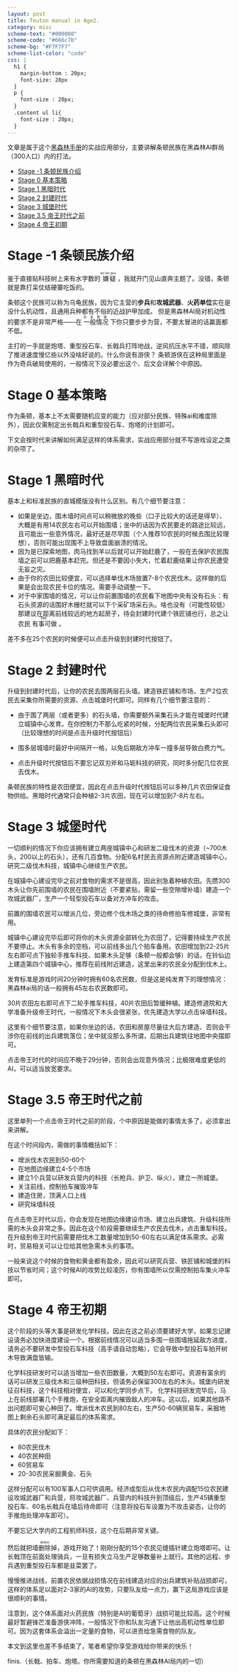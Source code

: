 ```yaml
---
layout: post
title: Teuton manual in Age2.
category: misc
scheme-text: "#000000"
scheme-code: "#666c7b"
scheme-bg: "#F7F7F7"
scheme-list-color: "code"
css: |
  h1 {
    margin-bottom : 20px;
    font-size: 28px
  }
  p {
    font-size : 20px;
  }
  .content ul li{
    font-size : 20px;
  }
---
```


文章是属于这个[黑森林手册](https://slieno.xyz/BF-manual.html)的实战应用部分，主要讲解条顿民族在黑森林AI群局（300人口）内的打法。

- [Stage -1 条顿民族介绍](#stage--1-条顿民族介绍)
- [Stage 0 基本策略](#stage-0-基本策略)
- [Stage 1 黑暗时代](#stage-1-黑暗时代)
- [Stage 2 封建时代](#stage-2-封建时代)
- [Stage 3 城堡时代](#stage-3-城堡时代)
- [Stage 3.5 帝王时代之前](#stage-35-帝王时代之前)
- [Stage 4 帝王初期](#stage-4-帝王初期)

# Stage -1 条顿民族介绍
鉴于直接贴科技树上来有水字数的<ruby>
嫌疑<rt>wo lan gou</rt>
</ruby>，我就开门见山直奔主题了。没错，条顿就是靠打呆仗结硬寨吃饭的。

条顿这个民族可以称为乌龟民族，因为它主营的**步兵**和**攻城武器**、**火药单位**实在是没什么机动性，且通用兵种都有不俗的近战护甲加成。
但是黑森林AI局对机动性的要求不是非常严格——在<ruby>
一般情况<rt>队友靠谱</rt>
</ruby>下你只要步步为营，不要太冒进的话赢面都不低。

主打的一手就是炮塔、重型投石车、长戟兵打阵地战，逆风抗压水平不错，顺风除了推进速度慢亿些以外没啥好说的。什么你说有游侠？
条顿游侠在这种局里面是作为奇兵破局使用的，一般情况下没必要出这个、后文会详解个中原因。

# Stage 0 基本策略

作为条顿，基本上不太需要随机应变的能力（应对部分民族、特殊ai和难度除外），因此仅需制定出长戟兵和重型投石车、炮塔的计划即可。

下文会按时代来讲解如何满足这样的体系需求，实战应用部分就不写游戏设定之类的杂项了。

# Stage 1 黑暗时代

基本上和标准民族的直城模版没有什么区别。有几个细节要注意：

- 如果是坐边，围木墙时间点可以稍微放的晚些（口子比较大的话还是得早）、大概是有用14农民左右可以开始围墙；坐中的话因为农民要走的路途比较远，且可能出一些意外情况，最好还是尽早围（个人推荐10农民的时候去围比较理想），否则可能出现围不上导致盘面崩溃的情况。
- 因为是已探索地图，肉马找到羊以后就可以开始赶鹿了，一般在去保护农民围墙之前可以把鹿基本赶完。但还是不要因小失大，忙着赶鹿结果让你农民遭受无妄之灾。
- 由于你的农田比较便宜，可以选择单伐木场放置7-8个农民伐木。这样做的后果是会出现农民卡位的情况。需要手动调整一下。
- 对于中家围墙的情况，可以让你前置围墙的农民看下地图中央有没有石头：有石头资源的话围好木栅栏就可以下个采矿场采石头。啥也没有（可能性较低）那建议在距离前线较远的地方起房子，待会封建时代建个铁匠铺也行，总之让农民<ruby>
有事可做<rt>996</rt>
</ruby>。

差不多在25个农民的时候便可以点击升级到封建时代按钮了。


# Stage 2 封建时代

升级到封建时代后，让你的农民去围两层石头墙。建造铁匠铺和市场，生产2位农民去采集你所需要的资源、点击城堡时代即可。同样有几个细节要注意的：

- 由于围了两层（或者更多）的石头墙，你需要额外采集石头才能在城堡时代建立城镇中心发育。在你控制力不那么吃紧的时候，分配两位农民采集石头即可（比较理想的时间是点击升级时代按钮后）

- 围多层城墙时最好中间隔开一格，以免后期敌方冲车一撞多层导致白费力气。

- 点击升级时代按钮后不要忘记双刃斧和马轭科技的研究，同时多分配几位农民去伐木。

条顿民族的特性是农田便宜，因此在点击升级时代按钮后可以多种几片农田保证食物供给。黑暗时代通常只会种植2-3片农田，现在可以增加到7-8片左右。

# Stage 3 城堡时代

一切顺利的情况下你应该拥有建立两座城镇中心和研发二级伐木的资源（~700木头，200以上的石头），还有几百食物。分配6名村民去资源点附近建造城镇中心，研究二级伐木科技，城镇中心继续生产农民。

在城镇中心建设完毕之前对食物的需求不是很高，因此别急着种植农田。先攒300木头让你先前围墙的农民在围墙附近（不要紧贴，需留一些空隙增补墙）建造一个攻城武器厂，生产一个轻型投石车以备对方冲车的攻击。

前置的围墙农民可以增派几位，旁边修个伐木场之类的待命修拍车修城堡，非常有用。

城镇中心建设完毕后即可将你的木头资源全部转化为农田了，记得要持续生产农民不要停止。木头有多余的空档，可以前线多出几个拍车备用。农田增加到22-25片左右即可点下独轮手推车科技、如果木头足够（条顿一般都会够）的话，在铃仙边上建造第四个城镇中心，推荐在前线附近建造，这里出来的农民全分配到伐木上。

发育标准是游戏时间20分钟时拥有60名农民数，但是这是纯发育下的理想情况：黑森林ai局的话一般拥有45左右农民数即可。

30片农田左右即可点下二轮手推车科技，40片农田后暂缓种植。建造修道院和大学准备升级帝王时代，一般情况下木头会很紧张，优先建造大学以点击垛墙科技。

这里有个细节要注意，如果你坐边的话，农田和房屋尽量往大后方建造、否则会干涉你在前线的出兵建筑落位；坐中就没那么多所谓，后期出兵建筑往地图中央摆即可。

点击帝王时代的时间应不晚于29分钟，否则会出现意外情况；比极限难度更低的AI，可以适当放宽要求。

# Stage 3.5 帝王时代之前

这里单列一个点击帝王时代之前的阶段，个中原因是能做的事情太多了，必须拿出来讲解。

在这个时间段内，需做的事情概括如下：

- 增派伐木农民到50-60个
- 在地图边缘建立4-5个市场
- 建立1个兵营以研发兵营内的科技（长枪兵、护卫、纵火），建立一所城堡。
- 关注前线，控制拍车摧毁冲车
- 建造住房，顶满人口上线
- 研究垛墙科技

在点击帝王时代以后，你会发现在地图边缘建设市场、建立出兵建筑、升级科技所需的木头会非常之多。因此在这个阶段需要继续生产农民去伐木，点击重犁科技。在升级到帝王时代前需要把伐木工数量增加到50-60左右以满足体系需求。必需时，贸易相关可以让位给其他急需木头的事项。

一般来说这个时候的食物和黄金都有盈余，因此可以研究兵营、铁匠铺和城堡的科技以节省时间；这个时候AI的攻势比较凌厉，你有围墙所以仅需控制拍车集火冲车即可。

# Stage 4 帝王初期

这个阶段的头等大事是研发化学科技。因此在这之前必须要建好大学，如果忘记建设请务必加快进度建设一个。根据前线情况可以适当多围一些围墙拖延敌方进度，请务必不要研发中型投石车科技（高手请自动忽略），它会导致中型投石车拍开树木导致满盘皆输。

化学科技研发时可以适当增加一些农田数量，大概到50左右即可。资源有富余的话可以研发三级伐木和三级种田科技，但请务必保留300左右的木头。城堡内研发征召科技，这个科技相对便宜，可以和化学同步点下。
化学科技研发完毕后，马上在前线部署几个手推炮，在安全距离内摧毁敌人的冲车。这以后，如果其他路不出问题即可安心种田了。增派伐木农民到80左右，生产50-60辆贸易车，采掘地图上剩余石头即可满足最后的体系需求。

具体的农民分配如下：

- 80农民伐木
- 40农民种田
- 60贸易车
- 20-30农民采掘黄金、石头

这样分配可以有100军事人口可供调用。经济成型后从伐木农民内调配15位农民建设攻城武器厂和兵营，将攻城武器厂、兵营内的科技升到顶级后，生产45辆重型投石车、60名长戟兵在墙后待命即可（注意将投石车设置为不攻击姿态，让你的手推炮处理冲车即可）。

不要忘记大学内的工程机师科技，这个在后期非常关键。

然后就把墙<ruby>删除<rt>delete</rt></ruby>掉，游戏开始了！刚刚分配的15个农民见缝插针建立炮塔即可。让长戟顶在前面处理骑兵，一旦有损失立马生产足够数量补上就行。其他的远程、步兵遇到重型投石车都是韭菜罢了。

慢慢推进战线，前置农民依据战损情况在前线建造对应的出兵建筑补贴战损即可，这样的体系足以面对2-3家的AI的攻势，只要队友给一点力，赢下这局游戏应该是很顺利的事情。

注意到，这个体系面对火药民族（特别是AI的葡萄牙）战损可能比较高。这个时候最好暂避锋芒准备游侠冲阵，一般情况下你和队友沟通下让他出高机动性单位即可。因为这套体系会溢出一定量的食物，可以进贡给急需食物的队友。

本文到这里也差不多结束了，笔者希望你享受游戏给你带来的快乐！

finis.（长戟、拍车、炮塔。你所需要知道的条顿在黑森林AI局内的一切）